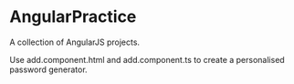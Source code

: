 # AngularPractice
A collection of AngularJS projects.


Use add.component.html and add.component.ts to create a personalised password generator.
